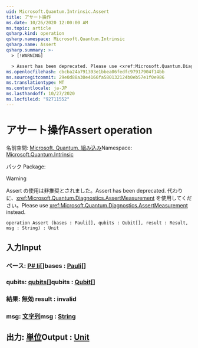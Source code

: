 ```yaml
---
uid: Microsoft.Quantum.Intrinsic.Assert
title: アサート操作
ms.date: 10/26/2020 12:00:00 AM
ms.topic: article
qsharp.kind: operation
qsharp.namespace: Microsoft.Quantum.Intrinsic
qsharp.name: Assert
qsharp.summary: >-
  > [!WARNING]

  > Assert has been deprecated. Please use <xref:Microsoft.Quantum.Diagnostics.AssertMeasurement> instead.
ms.openlocfilehash: cbcba24a791393e1bbea06fedfc97917904f14bb
ms.sourcegitcommit: 29e0d88a30e4166fa580132124b0eb57e1f0e986
ms.translationtype: MT
ms.contentlocale: ja-JP
ms.lasthandoff: 10/27/2020
ms.locfileid: "92711552"
---
```

# <a name="assert-operation"></a><span data-ttu-id="88f87-102">アサート操作</span><span class="sxs-lookup"><span data-stu-id="88f87-102">Assert operation</span></span>

<span data-ttu-id="88f87-103">名前空間: [Microsoft. Quantum. 組み込み](xref:Microsoft.Quantum.Intrinsic)</span><span class="sxs-lookup"><span data-stu-id="88f87-103">Namespace: [Microsoft.Quantum.Intrinsic](xref:Microsoft.Quantum.Intrinsic)</span></span>

<span data-ttu-id="88f87-104">パック [](https://nuget.org/packages/)</span><span class="sxs-lookup"><span data-stu-id="88f87-104">Package: [](https://nuget.org/packages/)</span></span>


> [!WARNING]
> <span data-ttu-id="88f87-105">Assert の使用は非推奨とされました。</span><span class="sxs-lookup"><span data-stu-id="88f87-105">Assert has been deprecated.</span></span> <span data-ttu-id="88f87-106">代わりに、<xref:Microsoft.Quantum.Diagnostics.AssertMeasurement> を使用してください。</span><span class="sxs-lookup"><span data-stu-id="88f87-106">Please use <xref:Microsoft.Quantum.Diagnostics.AssertMeasurement> instead.</span></span>



```qsharp
operation Assert (bases : Pauli[], qubits : Qubit[], result : Result, msg : String) : Unit
```


## <a name="input"></a><span data-ttu-id="88f87-107">入力</span><span class="sxs-lookup"><span data-stu-id="88f87-107">Input</span></span>

### <a name="bases--pauli"></a><span data-ttu-id="88f87-108">ベース: [P# li](xref:microsoft.quantum.lang-ref.pauli)[]</span><span class="sxs-lookup"><span data-stu-id="88f87-108">bases : [Pauli](xref:microsoft.quantum.lang-ref.pauli)[]</span></span>




### <a name="qubits--qubit"></a><span data-ttu-id="88f87-109">qubits: [qubits](xref:microsoft.quantum.lang-ref.qubit)[]</span><span class="sxs-lookup"><span data-stu-id="88f87-109">qubits : [Qubit](xref:microsoft.quantum.lang-ref.qubit)[]</span></span>




### <a name="result--__invalidresult__"></a><span data-ttu-id="88f87-110">結果: __無効 <Result>__</span><span class="sxs-lookup"><span data-stu-id="88f87-110">result : __invalid<Result>__</span></span>




### <a name="msg--string"></a><span data-ttu-id="88f87-111">msg: [文字列](xref:microsoft.quantum.lang-ref.string)</span><span class="sxs-lookup"><span data-stu-id="88f87-111">msg : [String](xref:microsoft.quantum.lang-ref.string)</span></span>





## <a name="output--unit"></a><span data-ttu-id="88f87-112">出力: [単位](xref:microsoft.quantum.lang-ref.unit)</span><span class="sxs-lookup"><span data-stu-id="88f87-112">Output : [Unit](xref:microsoft.quantum.lang-ref.unit)</span></span>

